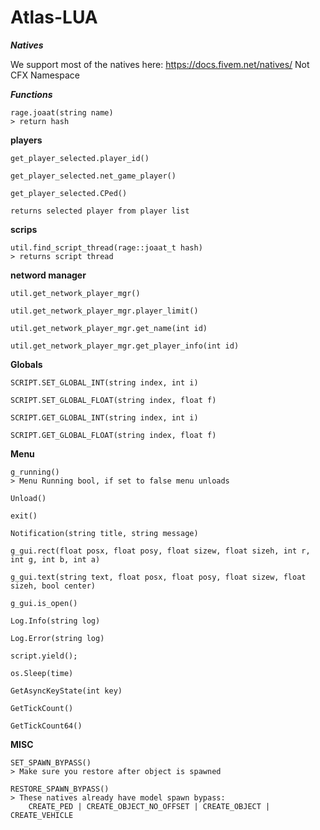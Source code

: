 # Atlas-LUA
***Natives***

We support most of the natives here: https://docs.fivem.net/natives/
Not CFX Namespace


***Functions***

```
rage.joaat(string name)
> return hash
```

**players**
```
get_player_selected.player_id()

get_player_selected.net_game_player()

get_player_selected.CPed()

returns selected player from player list
```



**scrips**
```
util.find_script_thread(rage::joaat_t hash)
> returns script thread
```



**netword manager**
```
util.get_network_player_mgr()

util.get_network_player_mgr.player_limit()

util.get_network_player_mgr.get_name(int id)

util.get_network_player_mgr.get_player_info(int id)
```



**Globals**
```
SCRIPT.SET_GLOBAL_INT(string index, int i)

SCRIPT.SET_GLOBAL_FLOAT(string index, float f)

SCRIPT.GET_GLOBAL_INT(string index, int i)

SCRIPT.GET_GLOBAL_FLOAT(string index, float f)
```



**Menu**
```
g_running() 
> Menu Running bool, if set to false menu unloads

Unload()

exit()

Notification(string title, string message)

g_gui.rect(float posx, float posy, float sizew, float sizeh, int r, int g, int b, int a)

g_gui.text(string text, float posx, float posy, float sizew, float sizeh, bool center)

g_gui.is_open()

Log.Info(string log)

Log.Error(string log)

script.yield();

os.Sleep(time)

GetAsyncKeyState(int key)

GetTickCount()

GetTickCount64()
```


**MISC**
```
SET_SPAWN_BYPASS() 
> Make sure you restore after object is spawned

RESTORE_SPAWN_BYPASS()
> These natives already have model spawn bypass: 
    CREATE_PED | CREATE_OBJECT_NO_OFFSET | CREATE_OBJECT | CREATE_VEHICLE
```
